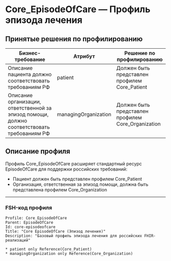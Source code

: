 # Core_EpisodeOfCare — Профиль эпизода лечения

## Принятые решения по профилированию

| Бизнес-требование | Атрибут | Решение по профилированию |
|-------------------|---------|---------------------------|
| Описание пациента должно соответствовать требованиям РФ | patient | Должен быть представлен профилем Core_Patient |
| Описание организации, ответственной за эпизод помощи, должно соответствовать требованиям РФ | managingOrganization | Должен быть представлен профилем Core_Organization |

## Описание профиля

Профиль Core_EpisodeOfCare расширяет стандартный ресурс EpisodeOfCare для поддержки российских требований:
- Пациент должен быть представлен профилем Core_Patient
- Организация, ответственная за эпизод помощи, должна быть представлена профилем Core_Organization

---

### FSH-код профиля

```fsh
Profile: Core_EpisodeOfCare
Parent: EpisodeOfCare
Id: core-episodeofcare
Title: "Core EpisodeOfCare (Эпизод лечения)"
Description: "Базовый профиль эпизода лечения для российских FHIR-реализаций"

* patient only Reference(Core_Patient)
* managingOrganization only Reference(Core_Organization)
``` 